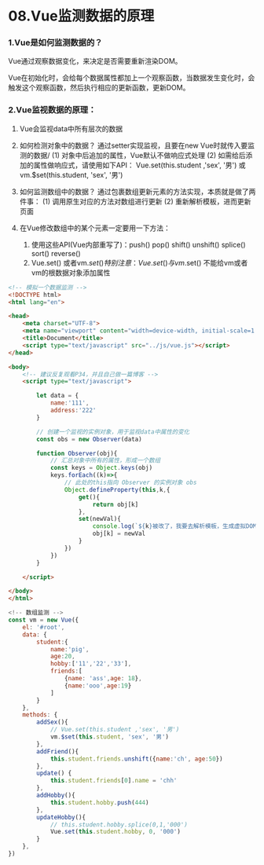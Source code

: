 # 08.Vue监测数据的原理

### 1.Vue是如何监测数据的？

Vue通过观察数据变化，来决定是否需要重新渲染DOM。

Vue在初始化时，会给每个数据属性都加上一个观察函数，当数据发生变化时，会触发这个观察函数，然后执行相应的更新函数，更新DOM。

### 2.Vue监视数据的原理：

1. Vue会监视data中所有层次的数据

2. 如何检测对象中的数据？
    通过setter实现监视，且要在new Vue时就传入要监测的数据/
        (1) 对象中后追加的属性，Vue默认不做响应式处理
        (2) 如需给后添加的属性做响应式，请使用如下API：
            Vue.set(this.student ,'sex', '男') 或
            vm.$set(this.student, 'sex', '男')
3. 如何监测数组中的数据？
    通过包裹数组更新元素的方法实现，本质就是做了两件事：
        (1) 调用原生对应的方法对数组进行更新
        (2) 重新解析模板，进而更新页面

4. 在Vue修改数组中的某个元素一定要用一下方法：
    1. 使用这些API(Vue内部重写了)：push() pop() shift() unshift() splice() sort() reverse()
    2. Vue.set() 或者vm.$set()
        特别注意：Vue.set() 与 vm.$set() 不能给vm或者vm的根数据对象添加属性


```html
<!-- 模拟一个数据监测 -->
<!DOCTYPE html>
<html lang="en">

<head>
    <meta charset="UTF-8">
    <meta name="viewport" content="width=device-width, initial-scale=1.0">
    <title>Document</title>
    <script type="text/javascript" src="../js/vue.js"></script>
</head>

<body>
    <!-- 建议反复观看P34，并且自己做一篇博客 -->
    <script type="text/javascript">

        let data = {
            name:'111',
            address:'222'
        }

        // 创建一个监视的实例对象，用于监视data中属性的变化
        const obs = new Observer(data)

        function Observer(obj){
            // 汇总对象中所有的属性，形成一个数组
            const keys = Object.keys(obj)
            keys.forEach((k)=>{
                // 此处的this指向 Observer 的实例对象 obs
                Object.defineProperty(this,k,{
                    get(){
                        return obj[k]
                    },
                    set(newVal){
                        console.log(`${k}被改了，我要去解析模板，生成虚拟DOM...`);
                        obj[k] = newVal
                    }
                })
            })
        }

    </script>

</body>
</html>
```


```js
<!-- 数组监测 -->
const vm = new Vue({
    el: '#root',
    data: {
        student:{
            name:'pig',
            age:20,
            hobby:['11','22','33'],
            friends:[
                {name: 'ass',age: 18},
                {name:'ooo',age:19}
            ]
        }
    },
    methods: {
        addSex(){
            // Vue.set(this.student ,'sex', '男')
            vm.$set(this.student, 'sex', '男')
        },
        addFriend(){
            this.student.friends.unshift({name:'ch', age:50})
        },
        update() {
            this.student.friends[0].name = 'chh'
        },
        addHobby(){
            this.student.hobby.push(444)
        },
        updateHobby(){
            // this.student.hobby.splice(0,1,'000')
            Vue.set(this.student.hobby, 0, '000')
        }
    },
})
```